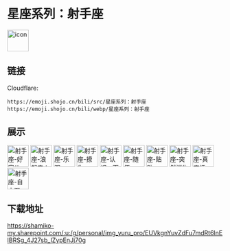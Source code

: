 # 星座系列：射手座
<img src="https://emoji.shojo.cn/bili/src/星座系列：射手座/icon.png" width="50" height="50" alt="icon">

## 链接
Cloudflare:
```
https://emoji.shojo.cn/bili/src/星座系列：射手座
https://emoji.shojo.cn/bili/webp/星座系列：射手座
```
## 展示
<img src="https://emoji.shojo.cn/bili/src/星座系列：射手座/射手座-好家伙.png" width="50" height="50" alt="射手座-好家伙">
<img src="https://emoji.shojo.cn/bili/src/星座系列：射手座/射手座-浪起来！.png" width="50" height="50" alt="射手座-浪起来！">
<img src="https://emoji.shojo.cn/bili/src/星座系列：射手座/射手座-乐观.png" width="50" height="50" alt="射手座-乐观">
<img src="https://emoji.shojo.cn/bili/src/星座系列：射手座/射手座-撩你.png" width="50" height="50" alt="射手座-撩你">
<img src="https://emoji.shojo.cn/bili/src/星座系列：射手座/射手座-认识一下.png" width="50" height="50" alt="射手座-认识一下">
<img src="https://emoji.shojo.cn/bili/src/星座系列：射手座/射手座-随便.png" width="50" height="50" alt="射手座-随便">
<img src="https://emoji.shojo.cn/bili/src/星座系列：射手座/射手座-贴贴.png" width="50" height="50" alt="射手座-贴贴">
<img src="https://emoji.shojo.cn/bili/src/星座系列：射手座/射手座-突然消失.png" width="50" height="50" alt="射手座-突然消失">
<img src="https://emoji.shojo.cn/bili/src/星座系列：射手座/射手座-真麻烦.png" width="50" height="50" alt="射手座-真麻烦">
<img src="https://emoji.shojo.cn/bili/src/星座系列：射手座/射手座-自由万岁！.png" width="50" height="50" alt="射手座-自由万岁！">

## 下载地址

https://shamiko-my.sharepoint.com/:u:/g/personal/img_yuru_pro/EUVkgnYuvZdFu7mdRt6lnEIBRSg_4J27sb_IZypEnJj70g